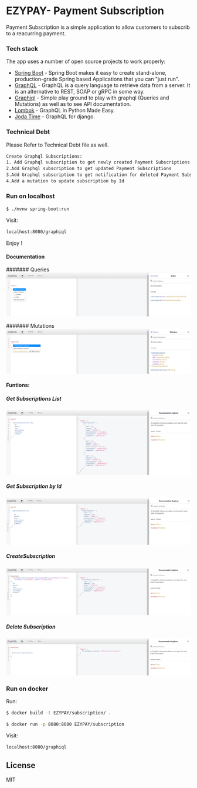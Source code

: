 # EZYPAY- Payment Subscription 

Payment Subscription is a simple application to allow customers to subscrib to a reacurring payment. 
### Tech stack

The app uses a number of open source projects to work properly:

* [Spring Boot] - Spring Boot makes it easy to create stand-alone, production-grade Spring based Applications that you can "just run".
* [GraphQL] - GraphQL is a query language to retrieve data from a server. It is an alternative to REST, SOAP or gRPC in some way.
* [Graphiql] - Simple play ground to play with graphql (Queries and Mutations) as well as to see API documentation.
* [Lombok] - GraphQL in Python Made Easy.
* [Joda Time] - GraphQL for django.

### Technical Debt
Please Refer to Technical Debt file as well.

```sh
Create Graphql Subscriptions:
1. Add Graphql subscription to get newly created Payment Subscriptions on Real time.
2.Add Graphql subscription to get updated Payment Subscriptions
3.Add Graphql subscription to get notification for deleted Payment Subscriptions
4.Add a mutation to update subscription by Id
```

### Run on localhost


```sh
$ ./mvnw spring-boot:run
```
Visit: 
```sh
localhost:8080/graphiql
```
Enjoy !
#### Documentation

####### Queries
![Queries](https://github.com/hichamhadji/EZYPAY/blob/master/images/Queries.PNG?raw=true)

####### Mutations
![Mutations](https://github.com/hichamhadji/EZYPAY/blob/master/images/Mutations.PNG?raw=true)

#### Funtions:
##### Get Subscriptions List 
![Subscriptions](https://github.com/hichamhadji/EZYPAY/blob/master/images/Subscriptions.PNG?raw=true)

##### Get Subscription by Id

![Subscription](https://github.com/hichamhadji/EZYPAY/blob/master/images/Subscription.PNG?raw=true)

##### CreateSubscription

![CreateSubscription](https://github.com/hichamhadji/EZYPAY/blob/master/images/CreateSubscription.PNG?raw=true)

##### Delete Subscription

![deleteSubscription](https://github.com/hichamhadji/EZYPAY/blob/master/images/deleteSubscription.PNG?raw=true)
### Run on docker
Run: 
```sh
$ docker build -t EZYPAY/subscription/ .
```

```sh
$ docker run -p 8080:8080 EZYPAY/subscription
```

Visit:
```sh
localhost:8080/graphiql
```
License
----
MIT 

[//]: # (These are reference links used in the body of this note and get stripped out when the markdown processor does its job. There is no need to format nicely because it shouldn't be seen. Thanks SO - http://stackoverflow.com/questions/4823468/store-comments-in-markdown-syntax)


   [Spring Boot]: <https://spring.io/projects/spring-boot/>
   [GraphQL]: <https://www.graphql-java.com/tutorials/getting-started-with-spring-boot/>
   [Graphiql]: <https://www.graphql-java.com/tutorials/getting-started-with-spring-boot/>
   [Lombok]: <https://projectlombok.org//>
   [Joda Time]: <https://www.joda.org/joda-time/>

